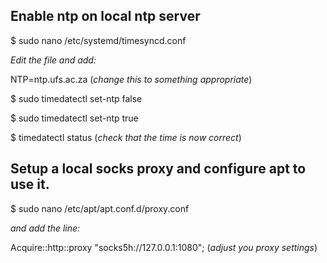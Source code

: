 ## Enable ntp on local ntp server
$ sudo nano /etc/systemd/timesyncd.conf

*Edit the file and add:*

NTP=ntp.ufs.ac.za    (*change this to something appropriate*)


$ sudo timedatectl set-ntp false

$ sudo timedatectl set-ntp true

$ timedatectl status    (*check that the time is now correct*)


## Setup a local socks proxy and configure apt to use it.

$ sudo nano /etc/apt/apt.conf.d/proxy.conf

*and add the line:*

Acquire::http::proxy "socks5h://127.0.0.1:1080";  (*adjust you proxy settings*)




